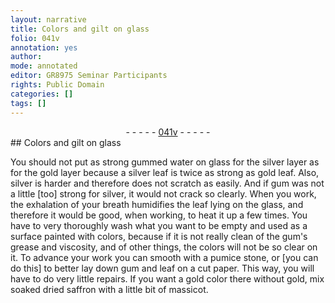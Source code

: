 ```yaml
---
layout: narrative
title: Colors and gilt on glass
folio: 041v
annotation: yes
author:
mode: annotated
editor: GR8975 Seminar Participants
rights: Public Domain
categories: []
tags: []
---
```


 <div class="folio" align="center">- - - - - <a href="http://gallica.bnf.fr/ark:/12148/btv1b10500001g/f88.image" target="_blank">041v</a> - - - - - </div>    
## Colors and gilt on glass

 
You should not put as strong gummed water on glass for the silver layer as for the gold layer because a silver leaf is twice as strong as gold leaf. Also, silver is harder and therefore does not scratch as easily. And if gum was not a little [too] strong for silver, it would not crack so clearly. When you work, the exhalation of your breath humidifies the leaf lying on the glass, and therefore it would be good, when working, to heat it up a few times. You have to very thoroughly wash what you want to be empty and used as a surface painted with colors, because if it is not really clean of the gum's grease and viscosity, and of other things, the colors will not be so clear on it. To advance your work you can smooth with a pumice stone, or [you can do this] to better lay down gum and leaf on a cut paper. This way, you will have to do very little repairs. If you want a gold color there without gold, mix soaked dried saffron with a little bit of massicot.
 